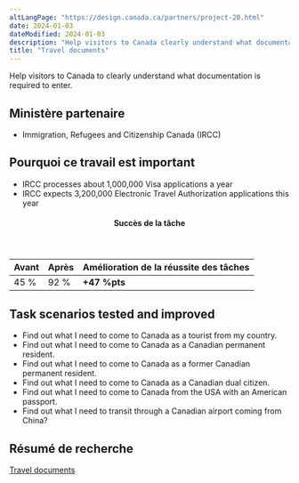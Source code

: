 ```yaml
---
altLangPage: "https://design.canada.ca/partners/project-20.html"
date: 2024-01-03
dateModified: 2024-01-03
description: "Help visitors to Canada clearly understand what documentation is required to enter."
title: "Travel documents"
---
```

<p>Help visitors to Canada to clearly understand what documentation is required to enter.</p>
<h2>Ministère partenaire</h2>
<ul>
  <li>Immigration, Refugees and Citizenship Canada (IRCC)</li>
</ul>
<h2>Pourquoi ce travail est important</h2>
<ul class="lst-spcd">
  <li>IRCC processes about 1,000,000 Visa applications a year</li>
  <li>IRCC expects 3,200,000 Electronic Travel Authorization applications this year</li>
</ul>
<div class="row mrgn-tp-lg mrgn-bttm-lg">
  <div class="col-md-8">
    <div class="panel panel-success">
      <header class="panel-heading">
        <h4 class="panel-title text-center">Succès de la tâche</h4>
      </header>
      <table class="table">
        <thead>
          <tr style="">
            <th scope="col" class="col-md-3">Avant</th>
            <th scope="col" class="col-md-3">Après</th>
            <th scope="col" class="col-md-6">Amélioration de la réussite des tâches</th>
          </tr>
        </thead>
        <tbody>
          <tr>
            <td class="table-smnum">45&nbsp;%</td>
            <td class="table-smnum">92&nbsp;%</td>
            <td class="table-smnum"><span class="text-success"><strong>+47&nbsp;%pts</strong></span></td>
          </tr>
        </tbody>
      </table>
    </div>
  </div>
</div>
<h2>Task scenarios tested and improved</h2>
<ul class="lst-spcd">
  <li>Find out what I need to come to Canada as a tourist from my country.</li>
  <li>Find out what I need to come to Canada as a Canadian permanent resident.</li>
  <li>Find out what I need to come to Canada as a former Canadian permanent resident.</li>
  <li>Find out what I need to come to Canada as a Canadian dual citizen.</li>
  <li>Find out what I need to come to Canada from the USA with an American passport.</li>
  <li>Find out what I need to transit through a Canadian airport coming from China?</li>
</ul>
<h2>Résumé de recherche</h2>
<p><a href="https://blog.canada.ca/2018/03/29/Visit-Canada-Optimization.html">Travel documents</a></p>

